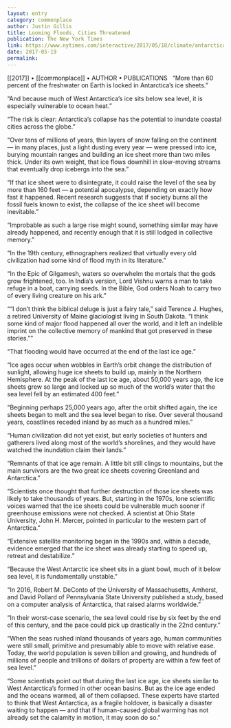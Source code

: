 ```yaml
---
layout: entry
category: commonplace
author: Justin Gillis
title: Looming Floods, Cities Threatened
publication: The New York Times
link: https://www.nytimes.com/interactive/2017/05/18/climate/antarctica-ice-melt-climate-change-flood.html
date: 2017-05-19
permalink: 
---
```


[[2017]] • [[commonplace]] • AUTHOR • PUBLICATIONS 
 
“More than 60 percent of the freshwater on Earth is locked in Antarctica’s ice sheets.”

“And because much of West Antarctica’s ice sits below sea level, it is especially vulnerable to ocean heat.”

“The risk is clear: Antarctica’s collapse has the potential to inundate coastal cities across the globe.”

“Over tens of millions of years, thin layers of snow falling on the continent — in many places, just a light dusting every year — were pressed into ice, burying mountain ranges and building an ice sheet more than two miles thick. Under its own weight, that ice flows downhill in slow-moving streams that eventually drop icebergs into the sea.”

“If that ice sheet were to disintegrate, it could raise the level of the sea by more than 160 feet — a potential apocalypse, depending on exactly how fast it happened. Recent research suggests that if society burns all the fossil fuels known to exist, the collapse of the ice sheet will become inevitable.”

“Improbable as such a large rise might sound, something similar may have already happened, and recently enough that it is still lodged in collective memory.”

“In the 19th century, ethnographers realized that virtually every old civilization had some kind of flood myth in its literature.”

“In the Epic of Gilgamesh, waters so overwhelm the mortals that the gods grow frightened, too. In India’s version, Lord Vishnu warns a man to take refuge in a boat, carrying seeds. In the Bible, God orders Noah to carry two of every living creature on his ark.”

““I don’t think the biblical deluge is just a fairy tale,” said Terence J. Hughes, a retired University of Maine glaciologist living in South Dakota. “I think some kind of major flood happened all over the world, and it left an indelible imprint on the collective memory of mankind that got preserved in these stories.””

“That flooding would have occurred at the end of the last ice age.”

“Ice ages occur when wobbles in Earth’s orbit change the distribution of sunlight, allowing huge ice sheets to build up, mainly in the Northern Hemisphere. At the peak of the last ice age, about 50,000 years ago, the ice sheets grew so large and locked up so much of the world’s water that the sea level fell by an estimated 400 feet.”

“Beginning perhaps 25,000 years ago, after the orbit shifted again, the ice sheets began to melt and the sea level began to rise. Over several thousand years, coastlines receded inland by as much as a hundred miles.”

“Human civilization did not yet exist, but early societies of hunters and gatherers lived along most of the world’s shorelines, and they would have watched the inundation claim their lands.”

“Remnants of that ice age remain. A little bit still clings to mountains, but the main survivors are the two great ice sheets covering Greenland and Antarctica.”

“Scientists once thought that further destruction of those ice sheets was likely to take thousands of years. But, starting in the 1970s, lone scientific voices warned that the ice sheets could be vulnerable much sooner if greenhouse emissions were not checked. A scientist at Ohio State University, John H. Mercer, pointed in particular to the western part of Antarctica.”

“Extensive satellite monitoring began in the 1990s and, within a decade, evidence emerged that the ice sheet was already starting to speed up, retreat and destabilize.”

“Because the West Antarctic ice sheet sits in a giant bowl, much of it below sea level, it is fundamentally unstable.”

“In 2016, Robert M. DeConto of the University of Massachusetts, Amherst, and David Pollard of Pennsylvania State University published a study, based on a computer analysis of Antarctica, that raised alarms worldwide.”

“In their worst-case scenario, the sea level could rise by six feet by the end of this century, and the pace could pick up drastically in the 22nd century.”

“When the seas rushed inland thousands of years ago, human communities were still small, primitive and presumably able to move with relative ease. Today, the world population is seven billion and growing, and hundreds of millions of people and trillions of dollars of property are within a few feet of sea level.”

“Some scientists point out that during the last ice age, ice sheets similar to West Antarctica’s formed in other ocean basins. But as the ice age ended and the oceans warmed, all of them collapsed. These experts have started to think that West Antarctica, as a fragile holdover, is basically a disaster waiting to happen — and that if human-caused global warming has not already set the calamity in motion, it may soon do so.”

